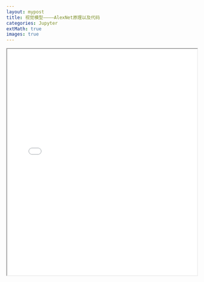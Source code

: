 ```yaml
---
layout: mypost
title: 视觉模型————AlexNet原理以及代码
categories: Jupyter
extMath: true
images: true
---
```

<iframe src="{{ site.baseurl }}/_jupyter/AlexNet.html" width="100%" height="600px"></iframe>
